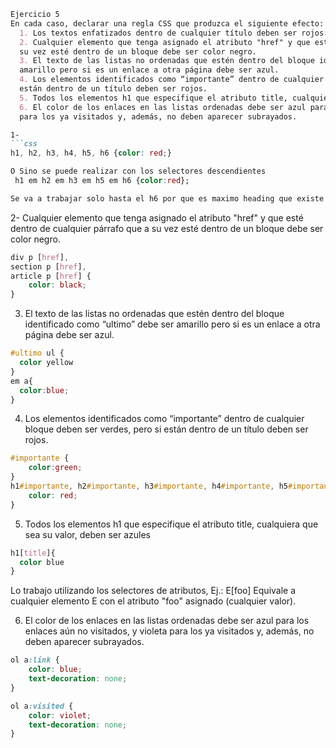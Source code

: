 ```markdown
Ejercicio 5
En cada caso, declarar una regla CSS que produzca el siguiente efecto:
  1. Los textos enfatizados dentro de cualquier título deben ser rojos.
  2. Cualquier elemento que tenga asignado el atributo "href" y que esté dentro de cualquier párrafo que a
  su vez esté dentro de un bloque debe ser color negro.
  3. El texto de las listas no ordenadas que estén dentro del bloque identificado como “ultimo” debe ser
  amarillo pero si es un enlace a otra página debe ser azul.
  4. Los elementos identificados como “importante” dentro de cualquier bloque deben ser verdes, pero si
  están dentro de un título deben ser rojos.
  5. Todos los elementos h1 que especifique el atributo title, cualquiera que sea su valor, deben ser azules.
  6. El color de los enlaces en las listas ordenadas debe ser azul para los enlaces aún no visitados, y violeta
  para los ya visitados y, además, no deben aparecer subrayados.

1-
```css
h1, h2, h3, h4, h5, h6 {color: red;}

O Sino se puede realizar con los selectores descendientes
 h1 em h2 em h3 em h5 em h6 {color:red};

Se va a trabajar solo hasta el h6 por que es maximo heading que existe en html.
```

2- Cualquier elemento que tenga asignado el atributo "href" y que esté dentro de cualquier párrafo que a
su vez esté dentro de un bloque debe ser color negro.

```css
div p [href],
section p [href],
article p [href] {
    color: black;
}
```

3. El texto de las listas no ordenadas que estén dentro del bloque identificado como “ultimo” debe ser
  amarillo pero si es un enlace a otra página debe ser azul.

```css
#ultimo ul {
  color yellow
}
em a{
  color:blue;
}
```

4. Los elementos identificados como “importante” dentro de cualquier bloque deben ser verdes, pero si
  están dentro de un título deben ser rojos.

```css
#importante {
    color:green;
}
h1#importante, h2#importante, h3#importante, h4#importante, h5#importante, h6#importante {
    color: red;
}
```

5. Todos los elementos h1 que especifique el atributo title, cualquiera que sea su valor, deben ser azules

```css
h1[title]{
  color blue
}
```

Lo trabajo utilizando los selectores de atributos, Ej.:
E[foo] Equivale a cualquier elemento E con el atributo "foo" asignado (cualquier valor). 

6. El color de los enlaces en las listas ordenadas debe ser azul para los enlaces aún no visitados, y violeta
  para los ya visitados y, además, no deben aparecer subrayados.

```css
ol a:link {
    color: blue;       
    text-decoration: none;  
}

ol a:visited {
    color: violet;      
    text-decoration: none; 
}
```
```